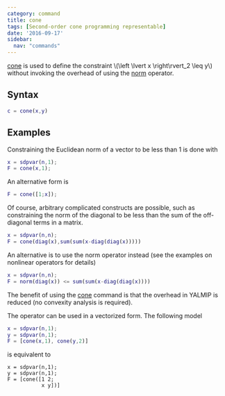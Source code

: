 ```yaml
---
category: command
title: cone
tags: [Second-order cone programming representable]
date: '2016-09-17'
sidebar:
  nav: "commands"
---
```


[cone](/command/cone) is used to define the constraint \\(\left \lvert x \right\rvert_2 \leq y\\) without invoking the overhead of using the [norm](/command/norm) operator.


## Syntax

````matlab
c = cone(x,y)
````

## Examples

Constraining the Euclidean norm of a vector to be less than 1 is done with

````matlab
x = sdpvar(n,1);
F = cone(x,1);
````

An alternative form is

````matlab
F = cone([1;x]);
````

Of course, arbitrary complicated constructs are possible, such as constraining the norm of the diagonal to be less than the sum of the off-diagonal terms in a matrix.

````matlab
x = sdpvar(n,n);
F = cone(diag(x),sum(sum(x-diag(diag(x)))))
````

An alternative is to use the norm operator instead (see the examples on nonlinear operators for details)

````matlab
x = sdpvar(n,n);
F = norm(diag(x)) <= sum(sum(x-diag(diag(x))))
````

The benefit of using the [cone](/command/cone) command is that the overhead in YALMIP is reduced (no convexity analysis is required).

The operator can be used in a vectorized form. The following model

````matlab
x = sdpvar(n,1);
y = sdpvar(n,1);
F = [cone(x,1), cone(y,2)]
````

is equivalent to
````matlabb
x = sdpvar(n,1);
y = sdpvar(n,1);
F = [cone([1 2;
           x y])]
````
